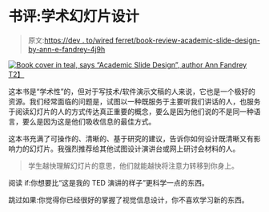 # 书评:学术幻灯片设计

> 原文:[https://dev . to/wired ferret/book-review-academic-slide-design-by-ann-e-fandrey-4j9h](https://dev.to/wiredferret/book-review-academic-slide-design-by-ann-e-fandrey-4j9h)

[![Book cover in teal, says “Academic Slide Design”, author Ann Fandrey](../Images/7de67f6adcc43ee07634538bd2ef2cc0.png)T2】](https://res.cloudinary.com/practicaldev/image/fetch/s--So_N904o--/c_limit%2Cf_auto%2Cfl_progressive%2Cq_auto%2Cw_880/http://heidiwaterhouse.com/wp-content/uploads/2019/04/img_0533.jpg)

这本书是“学术性”的，但对于写技术/软件演示文稿的人来说，它也是一个极好的资源。我们经常面临的问题是，试图以一种既服务于主要听我们讲话的人，也服务于阅读幻灯片的人的方式传达真正重要的概念，要么是因为他们说的不是同一种语言，要么是因为这是他们吸收信息的最佳方式。

这本书充满了可操作的、清晰的、基于研究的建议，告诉你如何设计既清晰又有影响力的幻灯片。我强烈推荐给其他试图设计演讲台或网上研讨会材料的人。

> 学生越快理解幻灯片的意思，他们就能越快将注意力转移到你身上。

阅读 if:你想要比“这是我的 TED 演讲的样子”更科学一点的东西。

跳过如果:你觉得你已经很好的掌握了视觉信息设计，你不喜欢学习新的东西。